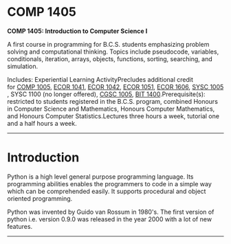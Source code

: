 # COMP 1405

**COMP 1405: Introduction to Computer Science I**

A first course in programming for B.C.S. students emphasizing problem solving and computational thinking. Topics include pseudocode, variables, conditionals, iteration, arrays, objects, functions, sorting, searching, and simulation. 

Includes: Experiential Learning ActivityPrecludes additional credit for [COMP 1005](https://calendar.carleton.ca/search/?P=COMP%201005), [ECOR 1041](https://calendar.carleton.ca/search/?P=ECOR%201041), [ECOR 1042](https://calendar.carleton.ca/search/?P=ECOR%201042), [ECOR 1051](https://calendar.carleton.ca/search/?P=ECOR%201051), [ECOR 1606](https://calendar.carleton.ca/search/?P=ECOR%201606), [SYSC 1005](https://calendar.carleton.ca/search/?P=SYSC%201005), SYSC 1100 (no longer offered), [CGSC 1005](https://calendar.carleton.ca/search/?P=CGSC%201005), [BIT 1400](https://calendar.carleton.ca/search/?P=BIT%201400).Prerequisite(s): restricted to students registered in the B.C.S. program, combined Honours in Computer Science and Mathematics, Honours Computer Mathematics, and Honours Computer Statistics.Lectures three hours a week, tutorial one and a half hours a week.

---

# Introduction

Python is a high level general purpose programming language. Its programming abilities enables the programmers to code in a simple way which can be comprehended easily. It supports procedural and object oriented programming. 

Python was invented by Guido van Rossum in 1980's. The first version of python i.e. version 0.9.0 was released in the year 2000 with a lot of new features. 

---

